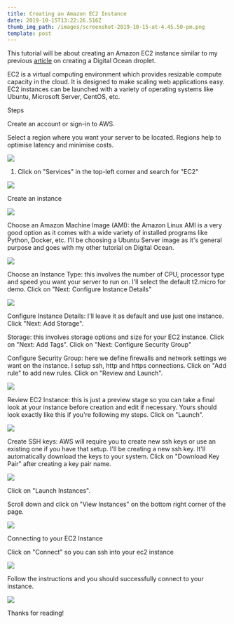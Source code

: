 ```yaml
---
title: Creating an Amazon EC2 Instance
date: 2019-10-15T13:22:26.516Z
thumb_img_path: /images/screenshot-2019-10-15-at-4.45.50-pm.png
template: post
---
```

This tutorial will be about creating an Amazon EC2 instance similar to my previous [article](https://jherey.netlify.com/posts/creating-an-ubuntu-digital-ocean-droplet/) on creating a Digital Ocean droplet.

EC2 is a virtual computing environment which provides resizable compute capacity in the cloud. It is designed to make scaling web applications easy. EC2 instances can be launched with a variety of operating systems like Ubuntu, Microsoft Server, CentOS, etc.

Steps

Create an account or sign-in to AWS.

Select a region where you want your server to be located. Regions help to optimise latency and minimise costs.

![](/images/screenshot-2019-10-15-at-4.31.50-pm.png)

1. Click on "Services" in the top-left corner and search for "EC2"

![](/images/screenshot-2019-10-15-at-2.31.39-pm.png)

Create an instance

![](/images/screenshot-2019-10-15-at-2.46.36-pm.png)

Choose an Amazon Machine Image (AMI): the Amazon Linux AMI is a very good option as it comes with a wide variety of installed programs like Python, Docker, etc. I'll be choosing a Ubuntu Server image as it's general purpose and goes with my other tutorial on Digital Ocean.

![](/images/screenshot-2019-10-15-at-2.57.29-pm.png)

Choose an Instance Type: this involves the number of CPU, processor type and speed you want your server to run on. I'll select the default t2.micro for demo. Click on "Next: Configure Instance Details"

![](/images/screenshot-2019-10-15-at-2.59.50-pm.png)

Configure Instance Details: I'll leave it as default and use just one instance. Click "Next: Add Storage".

Storage: this involves storage options and size for your EC2 instance. Click on "Next: Add Tags". Click on "Next: Configure Security Group"

Configure Security Group: here we define firewalls and network settings we want on the instance. I setup ssh, http and https connections. Click on "Add rule" to add new rules. Click on "Review and Launch".

![](/images/screenshot-2019-10-15-at-3.15.58-pm.png)

Review EC2 Instance: this is just a preview stage so you can take a final look at your instance before creation and edit if necessary. Yours should look exactly like this if you're following my steps. Click on "Launch".

![](/images/screenshot-2019-10-15-at-3.22.10-pm.png)

Create SSH keys: AWS will require you to create new ssh keys or use an existing one if you have that setup. I'll be creating a new ssh key. It'll automatically download the keys to your system. Click on "Download Key Pair" after creating a key pair name.

![](/images/screenshot-2019-10-15-at-4.19.05-pm.png)

Click on "Launch Instances".

Scroll down and click on "View Instances" on the bottom right corner of the page.

![](/images/screenshot-2019-10-15-at-4.24.10-pm.png)

Connecting to your EC2 Instance

Click on "Connect" so you can ssh into your ec2 instance

![](/images/screenshot-2019-10-15-at-4.37.29-pm.png)

Follow the instructions and you should successfully connect to your instance.

![](/images/screenshot-2019-10-15-at-4.41.23-pm.png)



Thanks for reading!
